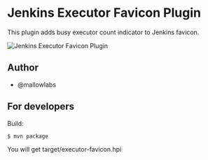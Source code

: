 Jenkins Executor Favicon Plugin
=======================================

This plugin adds busy executor count indicator to Jenkins favicon.

![Jenkins Executor Favicon Plugin](https://raw.github.com/mallowlabs/executor-favicon-plugin/master/jenkins-favicon.png)

Author
---------------
* @mallowlabs

For developers
---------------
Build:

    $ mvn package

You will get target/executor-favicon.hpi


